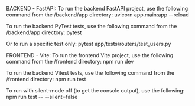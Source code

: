 BACKEND - FastAPI:
To run the backend FastAPI project, use the following command from the /backend/app directory:
        uvicorn app.main:app --reload

To run the backend PyTest tests, use the following command from the /backend/app directory:
    pytest

Or to run a specific test only:
    pytest app/tests/routers/test_users.py

FRONTEND - Vite:
To run the frontend Vite project, use the following command from the /frontend directory:
    npm run dev

To run the backend Vitest tests, use the following command from the /frontend directory:
    npm run test

To run with silent-mode off (to get the console output), use the following:
    npm run test -- --silent=false


